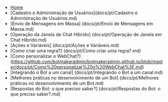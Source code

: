 * [Home](/)
* [Cadastro e Administração de Usuários](docs/pt/Cadastro e Administração de Usuários.md)
* [Envio de Mensagens em Massa] (docs/pt/Envio de Mensagens em Massa.md)
* [Operação da Janela de Chat Híbrido] (docs/pt/Operação de Janela em Chat Híbrido.md)
* [Ações e Variáveis] (docs/pt/Ações e Variáveis.md)
* [Como criar uma regra?] (docs/pt/Como criar uma regra?.md)
* [Como personalizar o WebChat?] (https://github.com/botmakeradmin/botmakeradmin.github.io/blob/master/docs/pt/Como%20personalizar%20o%20WebChat%3F.md)
* [Integrando o Bot a um canal] (docs/pt/Integrando o Bot a um canal.md)
* [Melhores práticas no desenvolvimento de um Bot] (docs/pt/Melhores práticas no desenvolvimento de um Bot.md)
* [Respostas do Bot: o que preciso saber?] (docs/pt/Respostas do Bot: o que preciso saber?.md)

<!--stackedit_data:
eyJoaXN0b3J5IjpbMTEyNTY5OTczNiwyMTM2OTcwNzYzXX0=
-->
